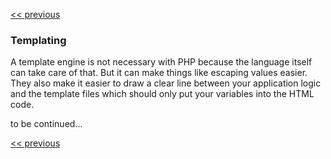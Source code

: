 [<< previous](8-dependency-injector.md)

### Templating

A template engine is not necessary with PHP because the language itself can take care of that. But it can make things like escaping values easier. They also make it easier to draw a clear line between your application logic and the template files which should only put your variables into the HTML code.

to be continued...

[<< previous](8-dependency-injector.md)